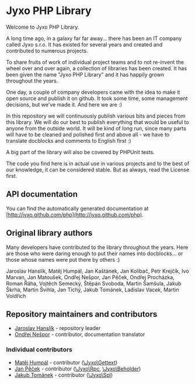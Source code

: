 # Jyxo PHP Library

Welcome to Jyxo PHP Library.

A long time ago, in a galaxy far far away... there has been an IT company
called Jyxo s.r.o. It has existed for several years and created and contributed
to numerous projects.

To share fruits of work of individual project teams and to not re-invent
the wheel over and over again, a collection of libraries has been created.
It has been given the name "Jyxo PHP Library" and it has happily grown throughout
the years.

One day, a couple of company developers came with the idea to make it open
source and publish it on github. It took some time, some management decisions,
but we've made it. And here we are :)

In this repository we will continuously publish various bits and pieces from
this library. We will do our best to publish everything that would be useful
to anyone from the outside world. It will be kind of long run, since many
parts will have to be cleaned and polished first and above all - we have to
translate docblocks and comments to English first :)

A big part of the library will also be covered by PHPUnit tests.

The code you find here is in actual use in various projects and to the best
of our knowledge, it can be considered stable. But as always, read the License
first.

## API documentation

You can find the automatically generated documentation at [http://jyxo.github.com/php](http://jyxo.github.com/php).

## Original library authors

Many developers have contributed to the library throughout the years. Here are
those who were daring enough to put their names into docblocks… or those whose
names were put there by others :)

Jaroslav Hanslík, Matěj Humpál, Jan Kaštánek, Jan Kolibač, Petr Krejčík, Ivo
Marvan, Jan Matoušek, Ondřej Nešpor, Jan Pěček, Ondřej Procházka, Roman Řáha,
Vojtěch Semecký, Štěpán Svoboda, Martin Šamšula, Jakub Škrha, Martin Švihla,
Jan Tichý, Jakub Tománek, Ladislav Vacek, Martin Voldřich

## Repository maintainers and contributors
* [Jaroslav Hanslík](https://github.com/kukulich) - repository leader
* [Ondřej Nešpor](https://github.com/Andrewsville) - contributor, documentation translator

### Individual contributors

* [Matěj Humpál](https://github.com/finwe) - contributor ([\Jyxo\Gettext](https://github.com/jyxo/php/tree/master/Jyxo/Gettext))
* [Jan Pěček](https://github.com/honzap) - contributor ([\Jyxo\Rpc](https://github.com/jyxo/php/tree/master/Jyxo/Rpc), [\Jyxo\Beholder](https://github.com/jyxo/php/tree/master/Jyxo/Beholder))
* [Jakub Tománek](https://github.com/thezero) - contributor ([\Jyxo\Spl](https://github.com/jyxo/php/tree/master/Jyxo/Spl))

